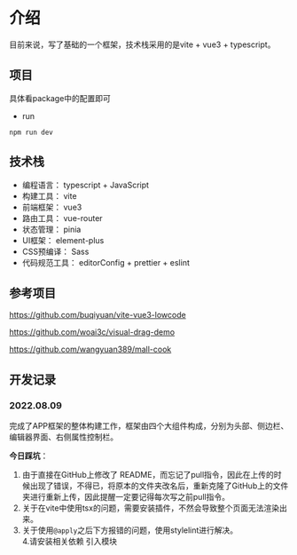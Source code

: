 # 介绍

目前来说，写了基础的一个框架，技术栈采用的是vite + vue3 + typescript。

## 项目

具体看package中的配置即可

* run

```
npm run dev
```

## 技术栈 

* 编程语言： typescript + JavaScript
* 构建工具： vite
* 前端框架： vue3
* 路由工具： vue-router
* 状态管理： pinia
* UI框架： element-plus
* CSS预编译： Sass
* 代码规范工具： editorConfig + prettier + eslint

## 参考项目

https://github.com/buqiyuan/vite-vue3-lowcode

https://github.com/woai3c/visual-drag-demo

https://github.com/wangyuan389/mall-cook

## 开发记录

### 2022.08.09

完成了APP框架的整体构建工作，框架由四个大组件构成，分别为头部、侧边栏、编辑器界面、右侧属性控制栏。

**今日踩坑**：

1. 由于直接在GitHub上修改了 README，而忘记了pull指令，因此在上传的时候出现了错误，不得已，将原本的文件夹改名后，重新克隆了GitHub上的文件夹进行重新上传，因此提醒一定要记得每次写之前pull指令。
2. 关于在vite中使用tsx的问题，需要安装插件，不然会导致整个页面无法渲染出来。
3. 关于使用`@apply`之后下方报错的问题，使用stylelint进行解决。  
4.请安装相关依赖 引入模块
